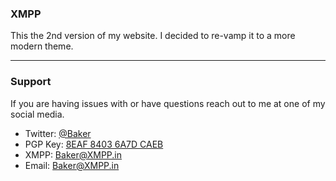### XMPP
This the 2nd version of my website. I decided to re-vamp it to a more modern theme. 

****

### Support

If you are having issues with or have questions reach out to me at one of my social media. 

+ Twitter: [@Baker](https://Twitter.com/Baakeer)
+ PGP Key: [8EAF 8403 6A7D CAEB](https://keybase.io/Baker)
+ XMPP: Baker@XMPP.in
+ Email: Baker@XMPP.in
